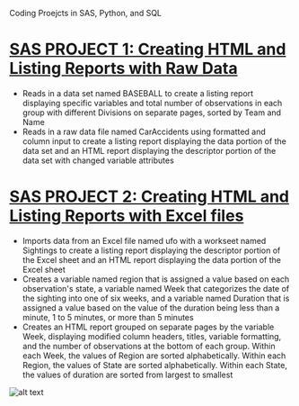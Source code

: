 Coding Proejcts in SAS, Python, and SQL

# [SAS PROJECT 1: Creating HTML and Listing Reports with Raw Data](https://github.com/breanusiem/SAS-Project-1)
 - Reads in a data set named BASEBALL to create a listing report displaying specific variables and total number of observations in each group with different Divisions on separate pages, sorted by Team and Name
 - Reads in a raw data file named CarAccidents using formatted and column input to create a listing report displaying the data portion of the data set and an HTML report displaying the descriptor portion of the data set with changed variable attributes 

# [SAS PROJECT 2: Creating HTML and Listing Reports with Excel files](https://github.com/breanusiem/SAS-Project-2)
 - Imports data from an Excel file named ufo with a workseet named Sightings to create a listing report displaying the descriptor portion of the Excel sheet and an HTML report displaying the data portion of the Excel sheet
 - Creates a variable named region that is assigned a value based on each observation's state, a variable named Week that categorizes the date of the sighting into one of six weeks, and a variable named Duration that is assigned a value based on the value of the duration being less than a minute, 1 to 5 minutes, or more than 5 minutes
 - Creates an HTML report grouped on separate pages by the variable Week, displaying modified column headers, titles, variable formatting, and the number of observations at the bottom of each group. Within each Week, the values of Region are sorted alphabetically. Within each Region, the values of State are sorted alphabetically. Within each State, the values of duration are sorted from largest to smallest

![alt text](https://github.com/breanusiem/Bre_Portfolio/blob/main/images/Ufo.png)
